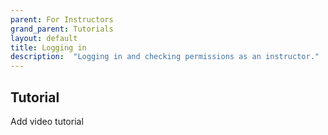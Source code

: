 ```yaml
---
parent: For Instructors
grand_parent: Tutorials
layout: default
title: Logging in
description:  "Logging in and checking permissions as an instructor."
---
```


## Tutorial
Add video tutorial

